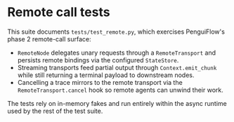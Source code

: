# Remote call tests

This suite documents `tests/test_remote.py`, which exercises PenguiFlow's
phase 2 remote-call surface:

* `RemoteNode` delegates unary requests through a `RemoteTransport` and
  persists remote bindings via the configured `StateStore`.
* Streaming transports feed partial output through `Context.emit_chunk`
  while still returning a terminal payload to downstream nodes.
* Cancelling a trace mirrors to the remote transport via the
  `RemoteTransport.cancel` hook so remote agents can unwind their work.

The tests rely on in-memory fakes and run entirely within the async runtime
used by the rest of the test suite.
